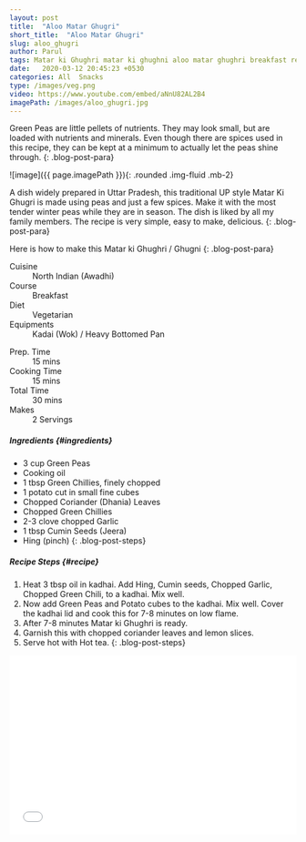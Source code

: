 ```yaml
---
layout: post
title:  "Aloo Matar Ghugri"
short_title:  "Aloo Matar Ghugri"
slug: aloo_ghugri
author: Parul
tags: Matar ki Ghughri matar ki ghughni aloo matar ghughri breakfast recipe winter special starter recipe north indian style Uttar pradesh famous matar ki ghugritea time evening snackfresh green peas potato ghughri breakfastgreen peas potato stir fry indian winter snacks appetizerhealthy naasta naaste ki recipe foodyindianmom
date:   2020-03-12 20:45:23 +0530
categories: All  Snacks
type: /images/veg.png
video: https://www.youtube.com/embed/aNnU82AL2B4
imagePath: /images/aloo_ghugri.jpg
---
```


Green Peas are little pellets of nutrients. They may look small, but are loaded with nutrients and minerals. Even though there are spices used in this recipe, they can be kept at a minimum to actually let the peas shine through.
{: .blog-post-para}

![image]({{ page.imagePath }}){: .rounded .img-fluid .mb-2}

A dish widely prepared in Uttar Pradesh, this traditional UP style Matar Ki Ghugri is made using peas and just a few spices. Make it with the most tender winter peas while they are in season. The dish is liked by all my family members. The recipe is very simple, easy to make, delicious.
{: .blog-post-para}

Here is how to make this Matar ki Ghughri / Ghugni
{: .blog-post-para}

<div class="row">
    <div class="col-md-6">
        <dl class="row">
            <dt class="col-sm-4">Cuisine</dt><dd class="col-sm-7">North Indian (Awadhi)</dd>
            <dt class="col-sm-4">Course</dt><dd class="col-sm-7">Breakfast</dd>
            <dt class="col-sm-4">Diet</dt><dd class="col-sm-7">Vegetarian</dd>
            <dt class="col-sm-4">Equipments</dt><dd class="col-sm-7">Kadai (Wok) / Heavy Bottomed Pan</dd>
        </dl>
    </div>
    <div class="col-md-6">
        <dl class="row">
            <dt class="col-sm-5">Prep. Time</dt><dd class="col-sm-7">15 mins</dd>
            <dt class="col-sm-5">Cooking Time</dt><dd class="col-sm-7">15 mins</dd>
            <dt class="col-sm-5">Total Time</dt><dd class="col-sm-7">30 mins</dd>
            <dt class="col-sm-5">Makes</dt><dd class="col-sm-7">2 Servings</dd>
        </dl>
    </div>
</div>

##### **Ingredients** {#ingredients}
- 3 cup Green Peas
- Cooking oil
- 1 tbsp Green Chillies, finely chopped
- 1 potato cut in small fine cubes
- Chopped Coriander (Dhania) Leaves
- Chopped Green Chillies
- 2-3 clove chopped Garlic
- 1 tbsp Cumin Seeds (Jeera)
- Hing (pinch)
{: .blog-post-steps}

##### **Recipe Steps** {#recipe}
1. Heat 3 tbsp oil in kadhai. Add Hing, Cumin seeds, Chopped Garlic, Chopped Green Chili, to a kadhai. Mix well.
1. Now add Green Peas and Potato cubes to the kadhai. Mix well. Cover the kadhai lid and cook this for 7-8 minutes on low flame.
1. After 7-8 minutes Matar ki Ghughri is ready.
1. Garnish this with chopped coriander leaves and lemon slices.
1. Serve hot with Hot tea.
{: .blog-post-steps}

<div class="row" id="video">
    <div class="col-md-12">
        <div class="embed-responsive embed-responsive-16by9">
            <iframe width="100%" height="315" src="{{page.video}}" frameborder="0" allow="accelerometer; autoplay; encrypted-media; gyroscope; picture-in-picture" allowfullscreen></iframe>
        </div>
    </div>
</div>
<br>
